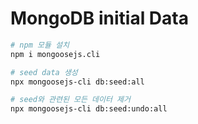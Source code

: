 # MongoDB initial Data
```bash
# npm 모듈 설치
npm i mongoosejs.cli

# seed data 생성
npx mongoosejs-cli db:seed:all

# seed와 관련된 모든 데이터 제거
npx mongoosejs-cli db:seed:undo:all
```


